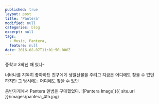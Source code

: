 ```yaml
---
published: true
layout: post
title: 'Pantera'
modified: null
categories: blog
excerpt: null
tags:
  - Music, Pantera, 
  feature: null
date: 2016-08-07T11:01:50.000Z
---
```


중학교 3학년 때 였나-

너바나를 지독히 좋아하던 친구에게 생일선물을 주려고
지금은 어디에도 찾을 수 없던
하지만 그 당시에는 어디에도 찾을 수 있던

음반가게에서 
Pantera 앨범을 구매했었다.
![Pantera Image]({{ site.url }}/images/pantera_4th.jpg)

